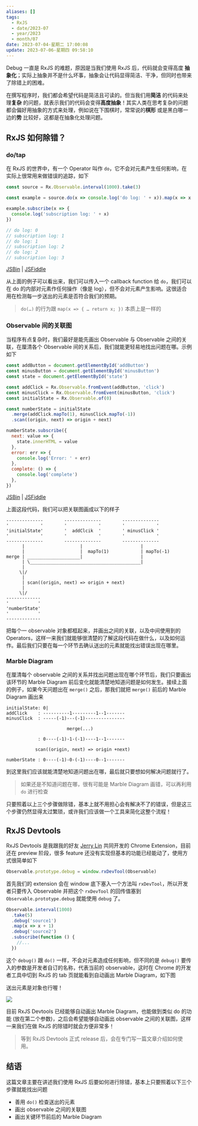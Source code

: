 ```yaml
---
aliases: []
tags:
  - RxJS
  - date/2023-07
  - year/2023
  - month/07
date: 2023-07-04-星期二 17:00:08
update: 2023-07-06-星期四 09:58:10
---
```


Debug 一直是 RxJS 的难题，原因是当我们使用 RxJS 后，代码就会变得高度 **抽象化**；实际上抽象并不是什么坏事，抽象会让代码显得简洁、干净，但同时也带来了除错上的困难。

在撰写程序时，我们都会希望代码是简洁且可读的。但当我们用**简洁** 的代码来处理**复杂** 的问题，就表示我们的代码会变得**高度抽象**！其实人类在思考复杂的问题都会偏好用抽象的方式来处理，例如说在下围棋时，常常说的**棋形** 或是黑白哪一边的**势** 比较好，这都是在抽象化处理问题。

## RxJS 如何除错？

### do/tap

在 RxJS 的世界中，有一个 Operator 叫作 `do`，它不会对元素产生任何影响，在实际上很常用来做错误的追踪，如下

```js
const source = Rx.Observable.interval(1000).take(3)

const example = source.do(x => console.log('do log: ' + x)).map(x => x + 1)

example.subscribe(x => {
  console.log('subscription log: ' + x)
})

// do log: 0
// subscription log: 1
// do log: 1
// subscription log: 2
// do log: 2
// subscription log: 3
```

[JSBin](https://jsbin.com/temagoqehe/2/edit?js,console) | [JSFiddle](https://jsfiddle.net/dre5ur0e/)

从上面的例子可以看出来，我们可以传入一个 callback function 给 `do`，我们可以在 do 的内部对元素作任何操作（像是 log），但不会对元素产生影响。这很适合用在检测每一步送出的元素是否符合我们的预期。

> `do(…)` 的行为跟 `map(x => { … return x; })` 本质上是一样的

### Observable 间的关联图

当程序有点复杂时，我们最好是能先画出 Observable 与 Observable 之间的关联，在厘清各个 Observable 间的关系后，我们就能更轻易地找出问题在哪。示例如下

```js
const addButton = document.getElementById('addButton')
const minusButton = document.getElementById('minusButton')
const state = document.getElementById('state')

const addClick = Rx.Observable.fromEvent(addButton, 'click')
const minusClick = Rx.Observable.fromEvent(minusButton, 'click')
const initialState = Rx.Observable.of(0)

const numberState = initialState
  .merge(addClick.mapTo(1), minusClick.mapTo(-1))
  .scan((origin, next) => origin + next)

numberState.subscribe({
  next: value => {
    state.innerHTML = value
  },
  error: err => {
    console.log('Error: ' + err)
  },
  complete: () => {
    console.log('complete')
  },
})
```

[JSBin](https://jsbin.com/womiduceno/5/edit?js,output) | [JSFiddle](https://jsfiddle.net/97021g7p/)

上面这段代码，我们可以把关联图画成以下的样子

```
--------------        --------------        --------------
'            '        '            '        '            '
'initialState'        '  addClcik  '        ' minusClick '
'            '        '            '        '            '
--------------        --------------        --------------
      |                     |                      |
      |                     |  mapTo(1)            | mapTo(-1)
merge | ____________________|                      |
      | \__________________________________________|
      |
     \|/
      |
      | scan((origin, next) => origin + next)
      |
     \|/
-------------
'           '
'numberState'
'           '
-------------
```

把每个一 observable 对象都框起来，并画出之间的关联，以及中间使用到的 Operators，这样一来我们就能够很清楚的了解这段代码在做什么，以及如何运作。最后我们只要在每一个环节去确认送出的元素就能找出错误出现在哪里。

### Marble Diagram

在厘清每个 observable 之间的关系并找出问题出现在哪个环节后，我们只要画出该环节的 Marble Diagram 前后变化就能清楚地知道问题是如何发生。接续上面的例子，如果今天问题出在 `merge()` 之后，那我们就把 `merge()` 前后的 Marble Diagram 画出来

```
initialState: 0|
addClick    : ----------1---------1--1-------
minusClick  : -----(-1)---(-1)---------------

                       merge(...)

            : 0----(-1)-1-(-1)----1--1-------

           scan((origin, next) => origin +next)

numberState : 0----(-1)-0-(-1)----0--1-------
```

到这里我们应该就能清楚地知道问题出在哪，最后就只要想如何解决问题就行了。

> 如果还是不知道问题在哪，很有可能是 Marble Diagram 画错，可以再利用 `do` 进行检查

只要照着以上三个步骤做除错，基本上就不用担心会有解决不了的错误，但是这三个步骤仍然显得太过繁琐，或许我们应该做一个工具来简化这整个流程！

## RxJS Devtools

RxJS Devtools 是我跟我的好友 [Jerry Lin](https://www.facebook.com/jiazhi.lin?hc_ref=NEWSFEED) 共同开发的 Chrome Extension，目前还在 preview 阶段，很多 feature 还没有实现但基本的功能已经能动了，使用方式很简单如下

```js
Observable.prototype.debug = window.rxDevTool(Observable)
```

首先我们的 extension 会在 window 底下塞入一个方法叫 `rxDevTool`，所以开发者只要传入 Observable 并把这个 `rxDevTool` 的回传值塞到 `Observable.prototype.debug` 就能使用 `debug` 了。

```js
Observable.interval(1000)
  .take(5)
  .debug('source1')
  .map(x => x + 1)
  .debug('source2')
  .subscribe(function () {
    //...
  })
```

这个 `debug()` 跟 `do()` 一样，不会对元素造成任何影响，但不同的是 `debug()` 要传入的参数是开发者自订的名称，代表当前的 observable，这时在 Chrome 的开发者工具中切到 RxJS 的 tab 页就能看到自动画出 Marble Diagram，如下图

送出元素是对象也行喔！

![](_attachment/img/7866ea894bc8ee1521e7d929779694f5_MD5.webp)

目前 RxJS Devtools 已经能够自动画出 Marble Diagram，也能做到类似 do 的功能 (放在第二个参数)，之后会希望能够自动画出 observable 之间的关联图，这样一来我们在做 RxJS 的除错时就会方便非常多！

> 等到 RxJS Devtools 正式 release 后，会在专门写一篇文章介绍如何使用。

## 结语

这篇文章主要在讲述我们使用 RxJS 后要如何进行除错，基本上只要照着以下三个步骤就能找出问题

- 善用 `do()` 检查送出的元素
- 画出 observable 之间的关联图
- 画出关键环节前后的 Marble Diagram
